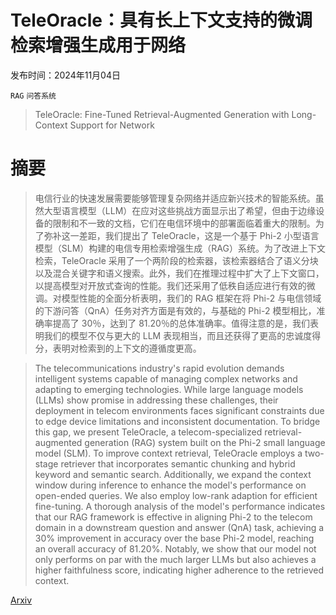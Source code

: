 # TeleOracle：具有长上下文支持的微调检索增强生成用于网络

发布时间：2024年11月04日

`RAG` `问答系统`

> TeleOracle: Fine-Tuned Retrieval-Augmented Generation with Long-Context Support for Network

# 摘要

> 电信行业的快速发展需要能够管理复杂网络并适应新兴技术的智能系统。虽然大型语言模型（LLM）在应对这些挑战方面显示出了希望，但由于边缘设备的限制和不一致的文档，它们在电信环境中的部署面临着重大的限制。为了弥补这一差距，我们提出了 TeleOracle，这是一个基于 Phi-2 小型语言模型（SLM）构建的电信专用检索增强生成（RAG）系统。为了改进上下文检索，TeleOracle 采用了一个两阶段的检索器，该检索器结合了语义分块以及混合关键字和语义搜索。此外，我们在推理过程中扩大了上下文窗口，以提高模型对开放式查询的性能。我们还采用了低秩自适应进行有效的微调。对模型性能的全面分析表明，我们的 RAG 框架在将 Phi-2 与电信领域的下游问答（QnA）任务对齐方面是有效的，与基础的 Phi-2 模型相比，准确率提高了 30％，达到了 81.20％的总体准确率。值得注意的是，我们表明我们的模型不仅与更大的 LLM 表现相当，而且还获得了更高的忠诚度得分，表明对检索到的上下文的遵循度更高。

> The telecommunications industry's rapid evolution demands intelligent systems capable of managing complex networks and adapting to emerging technologies. While large language models (LLMs) show promise in addressing these challenges, their deployment in telecom environments faces significant constraints due to edge device limitations and inconsistent documentation. To bridge this gap, we present TeleOracle, a telecom-specialized retrieval-augmented generation (RAG) system built on the Phi-2 small language model (SLM). To improve context retrieval, TeleOracle employs a two-stage retriever that incorporates semantic chunking and hybrid keyword and semantic search. Additionally, we expand the context window during inference to enhance the model's performance on open-ended queries. We also employ low-rank adaption for efficient fine-tuning. A thorough analysis of the model's performance indicates that our RAG framework is effective in aligning Phi-2 to the telecom domain in a downstream question and answer (QnA) task, achieving a 30% improvement in accuracy over the base Phi-2 model, reaching an overall accuracy of 81.20%. Notably, we show that our model not only performs on par with the much larger LLMs but also achieves a higher faithfulness score, indicating higher adherence to the retrieved context.

[Arxiv](https://arxiv.org/abs/2411.02617)